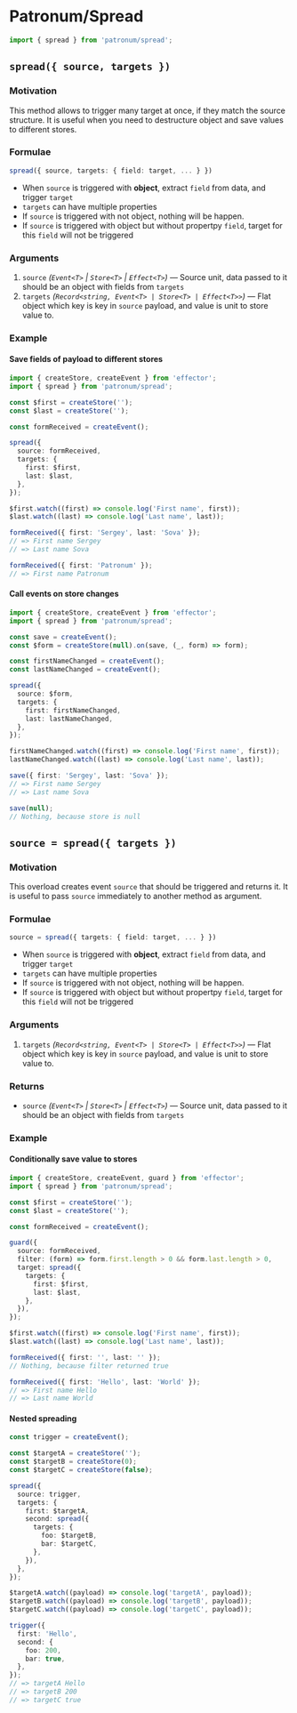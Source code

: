 # Patronum/Spread

```ts
import { spread } from 'patronum/spread';
```

## `spread({ source, targets })`

### Motivation

This method allows to trigger many target at once, if they match the source structure.
It is useful when you need to destructure object and save values to different stores.

### Formulae

```ts
spread({ source, targets: { field: target, ... } })
```

- When `source` is triggered with **object**, extract `field` from data, and trigger `target`
- `targets` can have multiple properties
- If `source` is triggered with not object, nothing will be happen.
- If `source` is triggered with object but without propertpy `field`, target for this `field` will not be triggered

### Arguments

1. `source` _(`Event<T>` | `Store<T>` | `Effect<T>`)_ — Source unit, data passed to it should be an object with fields from `targets`
2. `targets` _(`Record<string, Event<T> | Store<T> | Effect<T>>`)_ — Flat object which key is key in `source` payload, and value is unit to store value to.

### Example

#### Save fields of payload to different stores

```ts
import { createStore, createEvent } from 'effector';
import { spread } from 'patronum/spread';

const $first = createStore('');
const $last = createStore('');

const formReceived = createEvent();

spread({
  source: formReceived,
  targets: {
    first: $first,
    last: $last,
  },
});

$first.watch((first) => console.log('First name', first));
$last.watch((last) => console.log('Last name', last));

formReceived({ first: 'Sergey', last: 'Sova' });
// => First name Sergey
// => Last name Sova

formReceived({ first: 'Patronum' });
// => First name Patronum
```

#### Call events on store changes

```ts
import { createStore, createEvent } from 'effector';
import { spread } from 'patronum/spread';

const save = createEvent();
const $form = createStore(null).on(save, (_, form) => form);

const firstNameChanged = createEvent();
const lastNameChanged = createEvent();

spread({
  source: $form,
  targets: {
    first: firstNameChanged,
    last: lastNameChanged,
  },
});

firstNameChanged.watch((first) => console.log('First name', first));
lastNameChanged.watch((last) => console.log('Last name', last));

save({ first: 'Sergey', last: 'Sova' });
// => First name Sergey
// => Last name Sova

save(null);
// Nothing, because store is null
```

## `source = spread({ targets })`

### Motivation

This overload creates event `source` that should be triggered and returns it.
It is useful to pass `source` immediately to another method as argument.

### Formulae

```ts
source = spread({ targets: { field: target, ... } })
```

- When `source` is triggered with **object**, extract `field` from data, and trigger `target`
- `targets` can have multiple properties
- If `source` is triggered with not object, nothing will be happen.
- If `source` is triggered with object but without propertpy `field`, target for this `field` will not be triggered

### Arguments

1. `targets` _(`Record<string, Event<T> | Store<T> | Effect<T>>`)_ — Flat object which key is key in `source` payload, and value is unit to store value to.

### Returns

- `source` _(`Event<T>` | `Store<T>` | `Effect<T>`)_ — Source unit, data passed to it should be an object with fields from `targets`

### Example

#### Conditionally save value to stores

```ts
import { createStore, createEvent, guard } from 'effector';
import { spread } from 'patronum/spread';

const $first = createStore('');
const $last = createStore('');

const formReceived = createEvent();

guard({
  source: formReceived,
  filter: (form) => form.first.length > 0 && form.last.length > 0,
  target: spread({
    targets: {
      first: $first,
      last: $last,
    },
  }),
});

$first.watch((first) => console.log('First name', first));
$last.watch((last) => console.log('Last name', last));

formReceived({ first: '', last: '' });
// Nothing, because filter returned true

formReceived({ first: 'Hello', last: 'World' });
// => First name Hello
// => Last name World
```

#### Nested spreading

```ts
const trigger = createEvent();

const $targetA = createStore('');
const $targetB = createStore(0);
const $targetC = createStore(false);

spread({
  source: trigger,
  targets: {
    first: $targetA,
    second: spread({
      targets: {
        foo: $targetB,
        bar: $targetC,
      },
    }),
  },
});

$targetA.watch((payload) => console.log('targetA', payload));
$targetB.watch((payload) => console.log('targetB', payload));
$targetC.watch((payload) => console.log('targetC', payload));

trigger({
  first: 'Hello',
  second: {
    foo: 200,
    bar: true,
  },
});
// => targetA Hello
// => targetB 200
// => targetC true
```
